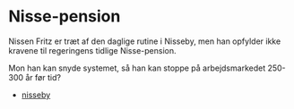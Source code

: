 # Nisse-pension

Nissen Fritz er træt af den daglige rutine i Nisseby, men han opfylder ikke kravene til regeringens tidlige Nisse-pension.

Mon han kan snyde systemet, så han kan stoppe på arbejdsmarkedet 250-300 år før tid?

- [nisseby](src/nisseby)
